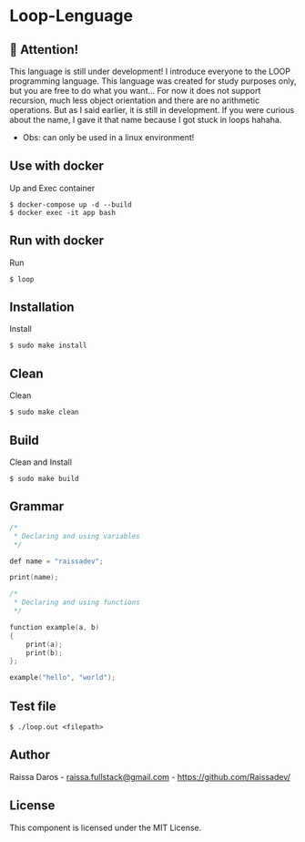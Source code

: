 # Loop-Lenguage

## :stop_sign: Attention!

This language is still under development!
I introduce everyone to the LOOP programming language. This language was created for study purposes only, but you are free to do what you want... 
For now it does not support recursion, much less object orientation and there are no arithmetic operations. But as I said earlier, it is still in development.
If you were curious about the name, I gave it that name because I got stuck in loops hahaha.

- Obs: can only be used in a linux environment!

## Use with docker
Up and Exec container
```
$ docker-compose up -d --build
$ docker exec -it app bash
```

## Run with docker
Run
```
$ loop
```

## Installation
Install
```
$ sudo make install
```

## Clean
Clean
```
$ sudo make clean
```

## Build
Clean and Install
```
$ sudo make build
```


## Grammar
```C
/*
 * Declaring and using variables
 */

def name = "raissadev";

print(name);

/*
 * Declaring and using functions
 */

function example(a, b)
{
    print(a);
    print(b);
};

example("hello", "world");
```

## Test file
```
$ ./loop.out <filepath>
```


## Author
Raissa Daros - raissa.fullstack@gmail.com - https://github.com/Raissadev/

## License
This component is licensed under the MIT License.

